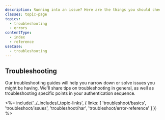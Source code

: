 ```yaml
---
description: Running into an issue? Here are the things you should check to narrow down and solve common issues in Auth0.
classes: topic-page
topics:
  - troubleshooting
  - errors
contentType:
  - index
  - reference
useCase:
  - troubleshooting
---
```


## Troubleshooting

Our troubleshooting guides will help you narrow down or solve issues you might be having. We'll share tips on troubleshooting in general, as well as troubleshooting specific points in your authentication sequence.

<%= include('../_includes/_topic-links', { links: [
  'troubleshoot/basics',
  'troubleshoot/issues',
  'troubleshoot/har',
  'troubleshoot/error-reference'
] }) %>
